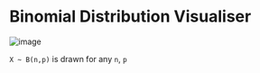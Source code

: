 # Binomial Distribution Visualiser
![image](https://user-images.githubusercontent.com/65414576/156934633-601ec42f-bec1-431a-97cb-f38d8c7b29d0.png)

`X ~ B(n,p)` is drawn for any `n`, `p`
